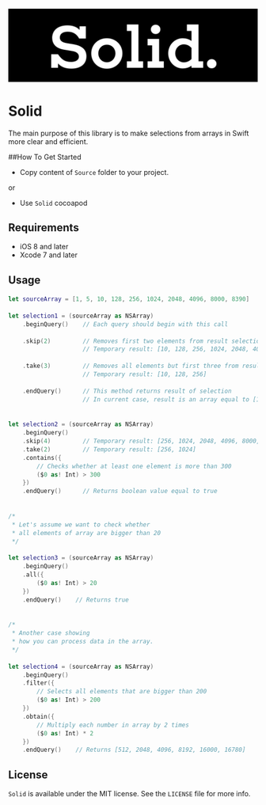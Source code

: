 <p align="center" >
<img src="https://github.com/igormatyushkin014/Solid/blob/master/Logo/logo-1024-300.png" alt="Solid" title="Solid">
</p>

# Solid

The main purpose of this library is to make selections from arrays in Swift more clear and efficient.

##How To Get Started

- Copy content of `Source` folder to your project.

or

- Use `Solid` cocoapod

## Requirements

* iOS 8 and later
* Xcode 7 and later

## Usage

```swift
let sourceArray = [1, 5, 10, 128, 256, 1024, 2048, 4096, 8000, 8390]

let selection1 = (sourceArray as NSArray)
    .beginQuery()    // Each query should begin with this call

    .skip(2)         // Removes first two elements from result selection
                     // Temporary result: [10, 128, 256, 1024, 2048, 4096, 8000, 8390]

    .take(3)         // Removes all elements but first three from result selection
                     // Temporary result: [10, 128, 256]

    .endQuery()      // This method returns result of selection
                     // In current case, result is an array equal to [10, 128, 256]


let selection2 = (sourceArray as NSArray)
    .beginQuery()
    .skip(4)         // Temporary result: [256, 1024, 2048, 4096, 8000, 8390]
    .take(2)         // Temporary result: [256, 1024]
    .contains({
        // Checks whether at least one element is more than 300
        ($0 as! Int) > 300
    })
    .endQuery()      // Returns boolean value equal to true


/*
 * Let's assume we want to check whether
 * all elements of array are bigger than 20
 */

let selection3 = (sourceArray as NSArray)
    .beginQuery()
    .all({
        ($0 as! Int) > 20
    })
    .endQuery()    // Returns true


/*
 * Another case showing
 * how you can process data in the array.
 */

let selection4 = (sourceArray as NSArray)
    .beginQuery()
    .filter({
        // Selects all elements that are bigger than 200
        ($0 as! Int) > 200
    })
    .obtain({
        // Multiply each number in array by 2 times
        ($0 as! Int) * 2
    })
    .endQuery()    // Returns [512, 2048, 4096, 8192, 16000, 16780]
```

## License

`Solid` is available under the MIT license. See the `LICENSE` file for more info.
